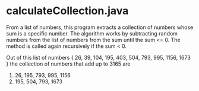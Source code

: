 # calculateCollection.java
From a list of numbers, this program extracts a collection of numbers whose sum is a specific number. The algorithm works by subtracting random numbers from the list of numbers from the sum until the sum <= 0. The method is called again recursively if the sum < 0.

Out of this list of numbers
{ 26, 39, 104, 195, 403, 504, 793, 995, 1156, 1673 }
the collection of numbers that add up to 3165 are
1. 26, 195, 793, 995, 1156
2. 195, 504, 793, 1673